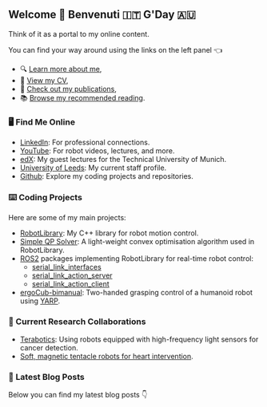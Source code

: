 ## Welcome :england: Benvenuti :it: G'Day :australia:

Think of it as a portal to my online content.

You can find your way around using the links on the left panel :point_left:
- :mag: [Learn more about me](/about/),
- :page_facing_up: [View my CV](/cv/),
- :open_book: [Check out my publications](/publications/),
- :books: [Browse my recommended reading](/reading/).

### :desktop_computer: Find Me Online
- [LinkedIn](https://www.linkedin.com/in/jonathanwoolfrey/): For professional connections.
- [YouTube](https://www.youtube.com/@Woolfrey/videos): For robot videos, lectures, and more.
- [edX](https://www.edx.org/certificates/professional-certificate/tumx-six-sigma-and-lean): My guest lectures for the Technical University of Munich.
- [University of Leeds](https://eps.leeds.ac.uk/electronic-engineering/staff/14662/dr-jon-woolfrey): My current staff profile.
- [Github](https://github.com/Woolfrey): Explore my coding projects and repositories.

### :keyboard: Coding Projects
Here are some of my main projects:
- [RobotLibrary](https://github.com/Woolfrey/software_robot_library): My C++ library for robot motion control.
- [Simple QP Solver](https://github.com/Woolfrey/software_simple_qp): A light-weight convex optimisation algorithm used in RobotLibrary.
- [ROS2](https://docs.ros.org/en/humble/index.html) packages implementing RobotLibrary for real-time robot control:
   - [serial_link_interfaces](https://github.com/Woolfrey/interface_serial_link)
   - [serial_link_action_server](https://github.com/Woolfrey/server_serial_link)
   - [serial_link_action_client](https://github.com/Woolfrey/client_serial_link)
- [ergoCub-bimanual](https://github.com/hsp-iit/ergocub-bimanual): Two-handed grasping control of a humanoid robot using [YARP](https://www.yarp.it/latest/).

### :handshake: Current Research Collaborations
- [Terabotics](https://warwick.ac.uk/fac/sci/physics/research/condensedmatt/ultrafastphotonics/emmasthzgroup/terabotics/): Using robots equipped with high-frequency light sensors for cancer detection.
- [Soft, magnetic tentacle robots for heart intervention](https://wun.ac.uk/wun/research/view/magnetically-controlled-tentacle-robots-for-transcatheter-structural-heart-intervention/).

### :memo: Latest Blog Posts

Below you can find my latest blog posts :point_down:
